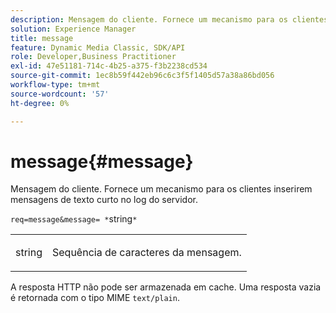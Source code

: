 ```yaml
---
description: Mensagem do cliente. Fornece um mecanismo para os clientes inserirem mensagens de texto curto no log do servidor.
solution: Experience Manager
title: message
feature: Dynamic Media Classic, SDK/API
role: Developer,Business Practitioner
exl-id: 47e51181-714c-4b25-a375-f3b2238cd534
source-git-commit: 1ec8b59f442eb96c6c3f5f1405d57a38a86bd056
workflow-type: tm+mt
source-wordcount: '57'
ht-degree: 0%

---
```


# message{#message}

Mensagem do cliente. Fornece um mecanismo para os clientes inserirem mensagens de texto curto no log do servidor.

`req=message&message= *`string`*`

<table id="simpletable_9AF29AA336C4447BBC2FD4A7D43ED91B"> 
 <tr class="strow"> 
  <td class="stentry"> <p><span class="varname"> string</span> </p> </td> 
  <td class="stentry"> <p>Sequência de caracteres da mensagem. </p></td> 
 </tr> 
</table>

A resposta HTTP não pode ser armazenada em cache. Uma resposta vazia é retornada com o tipo MIME `text/plain`.
